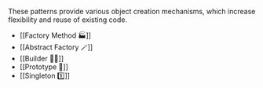 These patterns provide various object creation mechanisms, which increase flexibility and reuse of existing code.

- [[Factory Method 🏭]]
- [[Abstract Factory 🪄]]
- [[Builder 👷‍♂️]]
- [[Prototype 🤖]]
- [[Singleton 1️⃣]]
